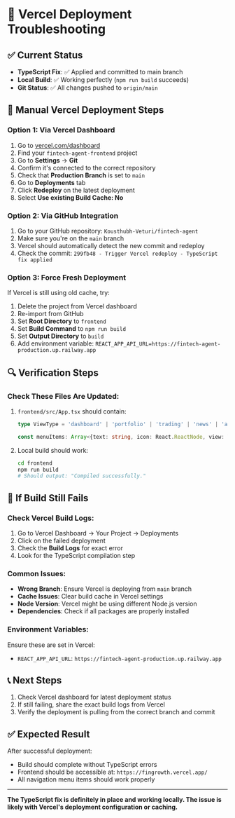 # 🔧 Vercel Deployment Troubleshooting

## ✅ **Current Status**
- **TypeScript Fix**: ✅ Applied and committed to main branch
- **Local Build**: ✅ Working perfectly (`npm run build` succeeds)
- **Git Status**: ✅ All changes pushed to `origin/main`

## 🚀 **Manual Vercel Deployment Steps**

### **Option 1: Via Vercel Dashboard**
1. Go to [vercel.com/dashboard](https://vercel.com/dashboard)
2. Find your `fintech-agent-frontend` project
3. Go to **Settings** → **Git**
4. Confirm it's connected to the correct repository
5. Check that **Production Branch** is set to `main`
6. Go to **Deployments** tab
7. Click **Redeploy** on the latest deployment
8. Select **Use existing Build Cache: No**

### **Option 2: Via GitHub Integration**
1. Go to your GitHub repository: `Kousthubh-Veturi/fintech-agent`
2. Make sure you're on the `main` branch
3. Vercel should automatically detect the new commit and redeploy
4. Check the commit: `299fb48 - Trigger Vercel redeploy - TypeScript fix applied`

### **Option 3: Force Fresh Deployment**
If Vercel is still using old cache, try:
1. Delete the project from Vercel dashboard
2. Re-import from GitHub
3. Set **Root Directory** to `frontend`
4. Set **Build Command** to `npm run build`
5. Set **Output Directory** to `build`
6. Add environment variable: `REACT_APP_API_URL=https://fintech-agent-production.up.railway.app`

## 🔍 **Verification Steps**

### **Check These Files Are Updated:**
1. `frontend/src/App.tsx` should contain:
   ```typescript
   type ViewType = 'dashboard' | 'portfolio' | 'trading' | 'news' | 'analytics' | 'settings';
   
   const menuItems: Array<{text: string, icon: React.ReactNode, view: ViewType}> = [
   ```

2. Local build should work:
   ```bash
   cd frontend
   npm run build
   # Should output: "Compiled successfully."
   ```

## 🐛 **If Build Still Fails**

### **Check Vercel Build Logs:**
1. Go to Vercel Dashboard → Your Project → Deployments
2. Click on the failed deployment
3. Check the **Build Logs** for exact error
4. Look for the TypeScript compilation step

### **Common Issues:**
- **Wrong Branch**: Ensure Vercel is deploying from `main` branch
- **Cache Issues**: Clear build cache in Vercel settings
- **Node Version**: Vercel might be using different Node.js version
- **Dependencies**: Check if all packages are properly installed

### **Environment Variables:**
Ensure these are set in Vercel:
- `REACT_APP_API_URL`: `https://fintech-agent-production.up.railway.app`

## 📞 **Next Steps**
1. Check Vercel dashboard for latest deployment status
2. If still failing, share the exact build logs from Vercel
3. Verify the deployment is pulling from the correct branch and commit

## ✅ **Expected Result**
After successful deployment:
- Build should complete without TypeScript errors
- Frontend should be accessible at: `https://fingrowth.vercel.app/`
- All navigation menu items should work properly

---

**The TypeScript fix is definitely in place and working locally. The issue is likely with Vercel's deployment configuration or caching.**
